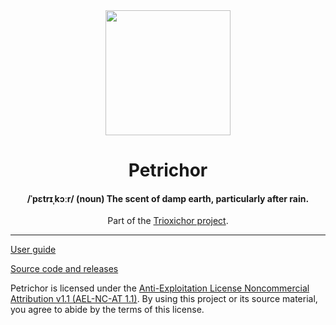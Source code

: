 <div align="center"><image width="200" src="./branding/logo.png"></div>
<h1 align="center">Petrichor</h1>
<h4 align="center">/ˈpɛtrɪˌkɔːr/ (noun) The scent of damp earth, particularly after rain.</h4>

<div align="center">Part of the <a href="https://github.com/SparkliTwizzl/trioxichor">Trioxichor project</a>.</div>

---

[User guide](https://sparklitwizzl.github.io/petrichor/)

[Source code and releases](https://github.com/SparkliTwizzl/petrichor/)

Petrichor is licensed under the [Anti-Exploitation License Noncommercial Attribution v1.1 (AEL-NC-AT 1.1)](https://github.com/SparkliTwizzl/anti-exploitation-license). By using this project or its source material, you agree to abide by the terms of this license.
